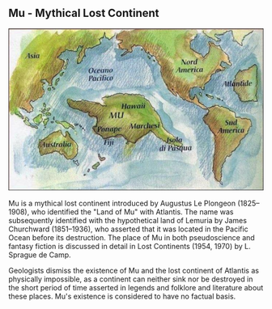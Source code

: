 ## Mu - Mythical Lost Continent

![Map of Mu](./img/map.jpg?mdFloat=left&mdMaxWidth=264px)

Mu is a mythical lost continent introduced by Augustus Le Plongeon (1825–1908), who identified the "Land of Mu" with Atlantis. The name was subsequently identified with the hypothetical land of Lemuria by James Churchward (1851–1936), who asserted that it was located in the Pacific Ocean before its destruction. The place of Mu in both pseudoscience and fantasy fiction is discussed in detail in Lost Continents (1954, 1970) by L. Sprague de Camp.

Geologists dismiss the existence of Mu and the lost continent of Atlantis as physically impossible, as a continent can neither sink nor be destroyed in the short period of time asserted in legends and folklore and literature about these places. Mu's existence is considered to have no factual basis.
